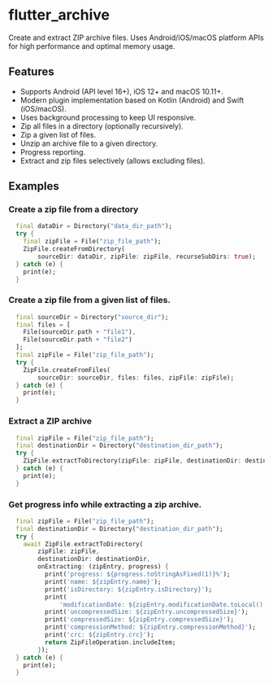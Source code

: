 # flutter_archive

Create and extract ZIP archive files. Uses Android/iOS/macOS platform APIs for high performance and optimal memory usage.

## Features

- Supports Android (API level 16+), iOS 12+ and macOS 10.11+.
- Modern plugin implementation based on Kotlin (Android) and Swift (iOS/macOS).
- Uses background processing to keep UI responsive.
- Zip all files in a directory (optionally recursively).
- Zip a given list of files.
- Unzip an archive file to a given directory.
- Progress reporting.
- Extract and zip files selectively (allows excluding files).

## Examples

### Create a zip file from a directory

```dart
  final dataDir = Directory("data_dir_path");
  try {
    final zipFile = File("zip_file_path");
    ZipFile.createFromDirectory(
        sourceDir: dataDir, zipFile: zipFile, recurseSubDirs: true);
  } catch (e) {
    print(e);
  }
```

### Create a zip file from a given list of files.

```dart
  final sourceDir = Directory("source_dir");
  final files = [
    File(sourceDir.path + "file1"),
    File(sourceDir.path + "file2")
  ];
  final zipFile = File("zip_file_path");
  try {
    ZipFile.createFromFiles(
        sourceDir: sourceDir, files: files, zipFile: zipFile);
  } catch (e) {
    print(e);
  }
```

### Extract a ZIP archive

```dart
  final zipFile = File("zip_file_path");
  final destinationDir = Directory("destination_dir_path");
  try {
    ZipFile.extractToDirectory(zipFile: zipFile, destinationDir: destinationDir);
  } catch (e) {
    print(e);
  }
```

### Get progress info while extracting a zip archive.

```dart
  final zipFile = File("zip_file_path");
  final destinationDir = Directory("destination_dir_path");
  try {
    await ZipFile.extractToDirectory(
        zipFile: zipFile,
        destinationDir: destinationDir,
        onExtracting: (zipEntry, progress) {
          print('progress: ${progress.toStringAsFixed(1)}%');
          print('name: ${zipEntry.name}');
          print('isDirectory: ${zipEntry.isDirectory}');
          print(
              'modificationDate: ${zipEntry.modificationDate.toLocal().toIso8601String()}');
          print('uncompressedSize: ${zipEntry.uncompressedSize}');
          print('compressedSize: ${zipEntry.compressedSize}');
          print('compressionMethod: ${zipEntry.compressionMethod}');
          print('crc: ${zipEntry.crc}');
          return ZipFileOperation.includeItem;
        });
  } catch (e) {
    print(e);
  }
```
